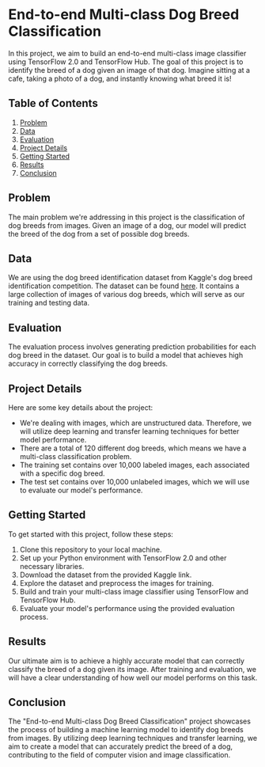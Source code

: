 # End-to-end Multi-class Dog Breed Classification

In this project, we aim to build an end-to-end multi-class image classifier using TensorFlow 2.0 and TensorFlow Hub. The goal of this project is to identify the breed of a dog given an image of that dog. Imagine sitting at a cafe, taking a photo of a dog, and instantly knowing what breed it is!

## Table of Contents

1. [Problem](#problem)
2. [Data](#data)
3. [Evaluation](#evaluation)
4. [Project Details](#project-details)
5. [Getting Started](#getting-started)
6. [Results](#results)
7. [Conclusion](#conclusion)

## Problem

The main problem we're addressing in this project is the classification of dog breeds from images. Given an image of a dog, our model will predict the breed of the dog from a set of possible dog breeds.

## Data

We are using the dog breed identification dataset from Kaggle's dog breed identification competition. The dataset can be found [here](https://www.kaggle.com/competitions/dog-breed-identification/data). It contains a large collection of images of various dog breeds, which will serve as our training and testing data.

## Evaluation

The evaluation process involves generating prediction probabilities for each dog breed in the dataset. Our goal is to build a model that achieves high accuracy in correctly classifying the dog breeds.

## Project Details

Here are some key details about the project:

- We're dealing with images, which are unstructured data. Therefore, we will utilize deep learning and transfer learning techniques for better model performance.
- There are a total of 120 different dog breeds, which means we have a multi-class classification problem.
- The training set contains over 10,000 labeled images, each associated with a specific dog breed.
- The test set contains over 10,000 unlabeled images, which we will use to evaluate our model's performance.

## Getting Started

To get started with this project, follow these steps:

1. Clone this repository to your local machine.
2. Set up your Python environment with TensorFlow 2.0 and other necessary libraries.
3. Download the dataset from the provided Kaggle link.
4. Explore the dataset and preprocess the images for training.
5. Build and train your multi-class image classifier using TensorFlow and TensorFlow Hub.
6. Evaluate your model's performance using the provided evaluation process.

## Results

Our ultimate aim is to achieve a highly accurate model that can correctly classify the breed of a dog given its image. After training and evaluation, we will have a clear understanding of how well our model performs on this task.

## Conclusion

The "End-to-end Multi-class Dog Breed Classification" project showcases the process of building a machine learning model to identify dog breeds from images. By utilizing deep learning techniques and transfer learning, we aim to create a model that can accurately predict the breed of a dog, contributing to the field of computer vision and image classification.
